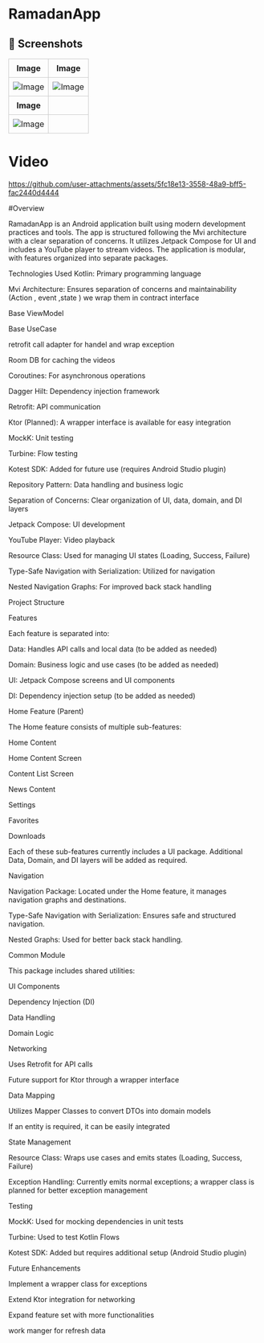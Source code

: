 # RamadanApp

## 📸 Screenshots  

<table style="width: 100%; border-collapse: collapse;"><tbody><tr><th style="width: 50%; text-align: center; border: 1px solid #ccc; padding: 8px;">Image</th><th style="width: 50%; text-align: center; border: 1px solid #ccc; padding: 8px;">Image</th></tr><tr><td style="width: 50%; text-align: center; border: 1px solid #ccc; padding: 8px;"><img style="max-width: 100%; height: auto;" alt="Image" src="https://github.com/user-attachments/assets/56e5fb7d-90fb-40d0-acce-6c56331e771c"></td><td style="width: 50%; text-align: center; border: 1px solid #ccc; padding: 8px;"><img style="max-width: 100%; height: auto;" alt="Image" src="https://github.com/user-attachments/assets/39ede69f-9ee2-4319-ac2c-066c3a226607"></td></tr><tr><th style="width: 50%; text-align: center; border: 1px solid #ccc; padding: 8px;">Image</th><th style="width: 50%; text-align: center; border: 1px solid #ccc; padding: 8px;"></th></tr><tr><td style="width: 50%; text-align: center; border: 1px solid #ccc; padding: 8px;"><img style="max-width: 100%; height: auto;" alt="Image" src="https://github.com/user-attachments/assets/71ebbbd1-fec3-48bc-97f8-3ef61ca963b3"></td><td style="width: 50%; text-align: center; border: 1px solid #ccc; padding: 8px;"></td></tr></tbody></table>

# Video
https://github.com/user-attachments/assets/5fc18e13-3558-48a9-bff5-fac2440d4444



#Overview

RamadanApp is an Android application built using modern development practices and tools. The app is structured following the Mvi architecture with a clear separation of concerns. It utilizes Jetpack Compose for UI and includes a YouTube player to stream videos. The application is modular, with features organized into separate packages.

Technologies Used
Kotlin: Primary programming language

Mvi Architecture: Ensures separation of concerns and maintainability (Action , event ,state ) we wrap them in contract interface  

Base ViewModel

Base UseCase

retrofit call adapter for handel and wrap exception 

Room DB for caching the videos 

Coroutines: For asynchronous operations

Dagger Hilt: Dependency injection framework

Retrofit: API communication

Ktor (Planned): A wrapper interface is available for easy integration

MockK: Unit testing

Turbine: Flow testing

Kotest SDK: Added for future use (requires Android Studio plugin)

Repository Pattern: Data handling and business logic

Separation of Concerns: Clear organization of UI, data, domain, and DI layers

Jetpack Compose: UI development

YouTube Player: Video playback

Resource Class: Used for managing UI states (Loading, Success, Failure)

Type-Safe Navigation with Serialization: Utilized for navigation

Nested Navigation Graphs: For improved back stack handling

Project Structure

Features

Each feature is separated into:

Data: Handles API calls and local data (to be added as needed)

Domain: Business logic and use cases (to be added as needed)

UI: Jetpack Compose screens and UI components

DI: Dependency injection setup (to be added as needed)

Home Feature (Parent)

The Home feature consists of multiple sub-features:

Home Content

Home Content Screen

Content List Screen

News Content

Settings

Favorites

Downloads

Each of these sub-features currently includes a UI package. Additional Data, Domain, and DI layers will be added as required.

Navigation

Navigation Package: Located under the Home feature, it manages navigation graphs and destinations.

Type-Safe Navigation with Serialization: Ensures safe and structured navigation.

Nested Graphs: Used for better back stack handling.

Common Module

This package includes shared utilities:

UI Components

Dependency Injection (DI)

Data Handling

Domain Logic

Networking

Uses Retrofit for API calls

Future support for Ktor through a wrapper interface

Data Mapping

Utilizes Mapper Classes to convert DTOs into domain models

If an entity is required, it can be easily integrated

State Management

Resource Class: Wraps use cases and emits states (Loading, Success, Failure)

Exception Handling: Currently emits normal exceptions; a wrapper class is planned for better exception management

Testing

MockK: Used for mocking dependencies in unit tests

Turbine: Used to test Kotlin Flows

Kotest SDK: Added but requires additional setup (Android Studio plugin)

Future Enhancements

Implement a wrapper class for exceptions

Extend Ktor integration for networking

Expand feature set with more functionalities

work manger for refresh data 
